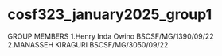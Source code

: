 # cosf323_january2025_group1
GROUP MEMBERS
1.Henry Inda Owino BSCSF/MG/1390/09/22
2.MANASSEH KIRAGURI BSCSF/MG/3050/09/22
